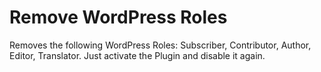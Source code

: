 # Remove WordPress Roles
Removes the following WordPress Roles: Subscriber, Contributor, Author, Editor, Translator. Just activate the Plugin and disable it again.
